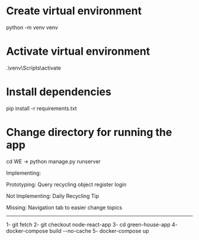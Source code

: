 # Create virtual environment
python -m venv venv

# Activate virtual environment
.\venv\Scripts\activate 

# Install dependencies 
pip install -r requirements.txt

# Change directory for running the app
cd WE -> python manage.py runserver



Implementing:

Prototyping:
Query recycling object
register
login

Not Implementing:
Daily Recycling Tip

Missing:
Navigation tab to easier change topics




---------
1- git fetch
2- git checkout node-react-app
3- cd green-house-app
4- docker-compose build --no-cache
5- docker-compose up